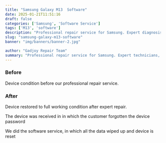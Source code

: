 ```yaml
---
title: "Samsung Galaxy M13  Software"
date: 2025-01-21T11:51:16
draft: false
categories: ['Samsung', 'Software Service']
tags: ['M13', 'software']
description: "Professional repair service for Samsung. Expert diagnosis and quality repairs in Bangalore."
slug: "samsung-galaxy-m13-software"
banner: "img/banners/banner-2.jpg"

author: "Gadjoy Repair Team"
summary: "Professional repair service for Samsung. Expert technicians, quality parts, warranty included."
---
```


### Before

Device condition before our professional repair service.

### After

Device restored to full working condition after expert repair.

The device was received in in which the customer forgotten the device password

We did the software service, in which all the data wiped up and device is reset